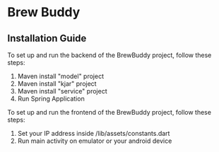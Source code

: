 # Brew Buddy

## Installation Guide

To set up and run the backend of the BrewBuddy project, follow these steps:

1. Maven install "model" project
2. Maven install "kjar" project
3. Maven install "service" project
4. Run Spring Application

To set up and run the frontend of the BrewBuddy project, follow these steps:

1. Set your IP address inside /lib/assets/constants.dart
2. Run main activity on emulator or your android device